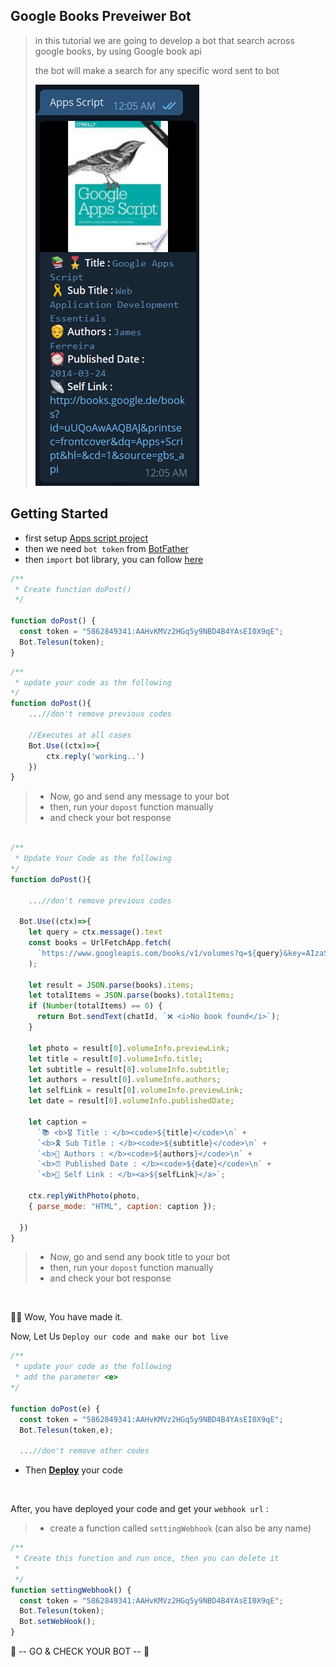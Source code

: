 ## Google Books Preveiwer Bot

> in this tutorial we are going to develop a bot that search across google books, by using Google book api
>
> the bot will make a search for any specific word sent to bot
>
> ![Result](../../assets/example/googlebook.png)

## Getting Started

- first setup [Apps script project](https://github.com/abdiu34567/telesun.js/blob/main/Getting%20Started%20With%20App%20Script.md)
- then we need `bot token` from [BotFather](https://t.me/BotFather)
- then `import` bot library, you can follow [here](https://github.com/abdiu34567/telesun.js/blob/main/ImportingLib.md)

```js
/**
 * Create function doPost()
 */

function doPost() {
  const token = "5862849341:AAHvKMVz2HGq5y9NBD4B4YAsEI0X9qE";
  Bot.Telesun(token);
}
```

```js
/**
 * update your code as the following
*/
function doPost(){
    ...//don't remove previous codes

    //Executes at all cases
    Bot.Use((ctx)=>{
        ctx.reply('working..')
    })
}

```

> - Now, go and send any message to your bot
> - then, run your `dopost` function manually
> - and check your bot response

```js

/**
 * Update Your Code as the following
*/
function doPost(){

    ...//don't remove previous codes

  Bot.Use((ctx)=>{
    let query = ctx.message().text
    const books = UrlFetchApp.fetch(
      `https://www.googleapis.com/books/v1/volumes?q=${query}&key=AIzaSyARWN-E4fPF-Qqva71wyLelQtO51Ysb81Y&country=DE`
    );

    let result = JSON.parse(books).items;
    let totalItems = JSON.parse(books).totalItems;
    if (Number(totalItems) == 0) {
      return Bot.sendText(chatId, `❌ <i>No book found</i>`);
    }

    let photo = result[0].volumeInfo.previewLink;
    let title = result[0].volumeInfo.title;
    let subtitle = result[0].volumeInfo.subtitle;
    let authors = result[0].volumeInfo.authors;
    let selfLink = result[0].volumeInfo.previewLink;
    let date = result[0].volumeInfo.publishedDate;

    let caption =
      `📚 <b>🎖 Title : </b><code>${title}</code>\n` +
      `<b>🎗 Sub Title : </b><code>${subtitle}</code>\n` +
      `<b>🧓 Authors : </b><code>${authors}</code>\n` +
      `<b>⏰ Published Date : </b><code>${date}</code>\n` +
      `<b>📡 Self Link : </b><a>${selfLink}</a>`;

    ctx.replyWithPhoto(photo,
    { parse_mode: "HTML", caption: caption });

  })
}

```

> - Now, go and send any book title to your bot
> - then, run your `dopost` function manually
> - and check your bot response

<br>

🌟💪 Wow, You have made it.

Now, Let Us `Deploy our code and make our bot live`

```js
/**
 * update your code as the following
 * add the parameter <e>
*/

function doPost(e) {
  const token = "5862849341:AAHvKMVz2HGq5y9NBD4B4YAsEI0X9qE";
  Bot.Telesun(token,e);

  ...//don't remove other codes

```

- Then **[Deploy](https://github.com/abdiu34567/telesun.js/tree/main/Deployments)** your code

<br>

After, you have deployed your code and get your `webhook url` :

> - create a function called `settingWebhook` (can also be any name)

```js
/**
 * Create this function and run once, then you can delete it
 *
 */
function settingWebhook() {
  const token = "5862849341:AAHvKMVz2HGq5y9NBD4B4YAsEI0X9qE";
  Bot.Telesun(token);
  Bot.setWebHook();
}
```

🤖 -- GO & CHECK YOUR BOT -- 🤖
